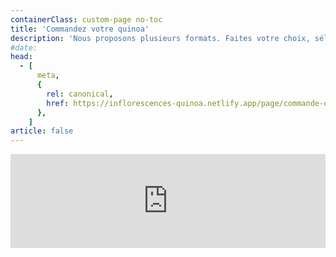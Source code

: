 ```yaml
---
containerClass: custom-page no-toc
title: 'Commandez votre quinoa'
description: 'Nous proposons plusieurs formats. Faites votre choix, sélectionnez la quantité et le mode de livraison et fournissez-nous vos coordonnées et la commande sera préparée dans les plus brefs délais.'
#date:
head:
  - [
      meta,
      {
        rel: canonical,
        href: https://inflorescences-quinoa.netlify.app/page/commande-de-quinoa/,
      },
    ]
article: false
---
```


<!-- markdownlint-disable MD033 -->

<iframe class="order-form" src="https://tally.so/embed/nGKb82?alignLeft=1&hideTitle=1&transparentBackground=1&dynamicHeight=1
" width="100%" frameborder="0" marginheight="0" marginwidth="0" title="Commandez votre quinoa !"></iframe>
